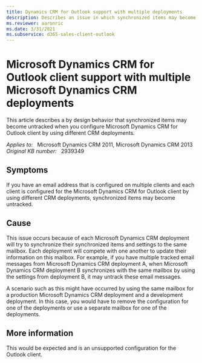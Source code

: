 ```yaml
---
title: Dynamics CRM for Outlook support with multiple deployments
description: Describes an issue in which synchronized items may become untracked when you configure Microsoft Dynamics CRM for Outlook client by using different CRM deployments.
ms.reviewer: aaronric
ms.date: 3/31/2021
ms.subservice: d365-sales-client-outlook
---
```

# Microsoft Dynamics CRM for Outlook client support with multiple Microsoft Dynamics CRM deployments

This article describes a by design behavior that synchronized items may become untracked when you configure Microsoft Dynamics CRM for Outlook client by using different CRM deployments.

_Applies to:_ &nbsp; Microsoft Dynamics CRM 2011, Microsoft Dynamics CRM 2013  
_Original KB number:_ &nbsp; 2939349

## Symptoms

If you have an email address that is configured on multiple clients and each client is configured for the Microsoft Dynamics CRM for Outlook client by using different CRM deployments, synchronized items may become untracked.

## Cause

This issue occurs because of each Microsoft Dynamics CRM deployment will try to synchronize their synchronized items and settings to the same mailbox. Each deployment will compete with one another to update their information on this mailbox. For example, if you have multiple tracked email messages from Microsoft Dynamics CRM deployment A, when Microsoft Dynamics CRM deployment B synchronizes with the same mailbox by using the settings from deployment B, it may untrack these email messages.

A scenario such as this might have occurred by using the same mailbox for a production Microsoft Dynamics CRM deployment and a development deployment. In this case, you would have to remove the configuration for one of the deployments or use a separate mailbox for one of the deployments.

## More information

This would be expected and is an unsupported configuration for the Outlook client.
